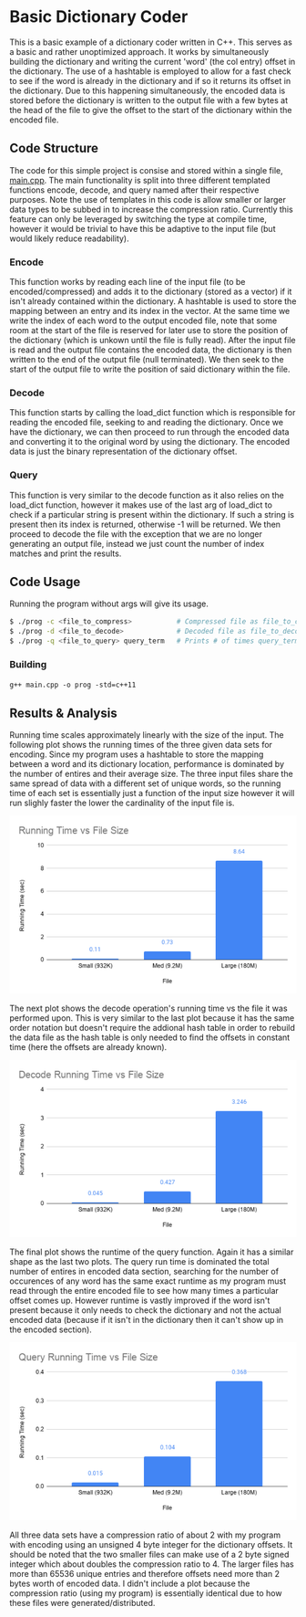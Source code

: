 # Basic Dictionary Coder

This is a basic example of a dictionary coder written in C++.  This serves as a basic and rather unoptimized approach.  It works by simultaneously building the dictionary and writing the current 'word' (the col entry) offset in the dictionary.  The use of a hashtable is employed to allow for a fast check to see if the word is already in the dictionary and if so it returns its offset in the dictionary.  Due to this happening simultaneously, the encoded data is stored before the dictionary is written to the output file with a few bytes at the head of the file to give the offset to the start of the dictionary within the encoded file.

## Code Structure
The code for this simple project is consise and stored within a single file, [main.cpp](https://github.com/Mjdgithuber/BasicDictionaryCoder/blob/master/src/main.cpp).  The main functionality is split into three different templated functions encode, decode, and query named after their respective purposes.  Note the use of templates in this code is allow smaller or larger data types to be subbed in to increase the compression ratio.  Currently this feature can only be leveraged by switching the type at compile time, however it would be trivial to have this be adaptive to the input file (but would likely reduce readability).

### Encode
This function works by reading each line of the input file (to be encoded/compressed) and adds it to the dictionary (stored as a vector) if it isn't already contained within the dictionary.  A hashtable is used to store the mapping between an entry and its index in the vector.  At the same time we write the index of each word to the output encoded file, note that some room at the start of the file is reserved for later use to store the position of the dictionary (which is unkown until the file is fully read).  After the input file is read and the output file contains the encoded data, the dictionary is then written to the end of the output file (null terminated).  We then seek to the start of the output file to write the position of said dictionary within the file.

### Decode
This function starts by calling the load_dict function which is responsible for reading the encoded file, seeking to and reading the dictionary.  Once we have the dictionary, we can then proceed to run through the encoded data and converting it to the original word by using the dictionary.  The encoded data is just the binary representation of the dictionary offset.

### Query
This function is very similar to the decode function as it also relies on the load_dict function, however it makes use of the last arg of load_dict to check if a particular string is present within the dictionary.  If such a string is present then its index is returned, otherwise -1 will be returned.  We then proceed to decode the file with the exception that we are no longer generating an output file, instead we just count the number of index matches and print the results.

## Code Usage
Running the program without args will give its usage.
```bash
$ ./prog -c <file_to_compress>           # Compressed file as file_to_compress.enc
$ ./prog -d <file_to_decode>             # Decoded file as file_to_decode.dec
$ ./prog -q <file_to_query> query_term   # Prints # of times query_term shows up in file_to_query
```

### Building
`g++ main.cpp -o prog -std=c++11`

## Results & Analysis
Running time scales approximately linearly with the size of the input.  The following plot shows the running times of the three given data sets for encoding.  Since my program uses a hashtable to store the mapping between a word and its dictionary location, performance is dominated by the number of entires and their average size.  The three input files share the same spread of data with a different set of unique words, so the running time of each set is essentially just a function of the input size however it will run slighly faster the lower the cardinality of the input file is.

![](images/encode.png)

The next plot shows the decode operation's running time vs the file it was performed upon.  This is very similar to the last plot because it has the same order notation but doesn't require the addional hash table in order to rebuild the data file as the hash table is only needed to find the offsets in constant time (here the offsets are already known).  

![](images/decode.png)

The final plot shows the runtime of the query function.  Again it has a similar shape as the last two plots.  The query run time is dominated the total number of entires in encoded data section, searching for the number of occurences of any word has the same exact runtime as my program must read through the entire encoded file to see how many times a particular offset comes up.  However runtime is vastly improved if the word isn't present because it only needs to check the dictionary and not the actual encoded data (because if it isn't in the dictionary then it can't show up in the encoded section).

![](images/query.png)

All three data sets have a compression ratio of about 2 with my program with encoding using an unsigned 4 byte integer for the dictionary offsets.  It should be noted that the two smaller files can make use of a 2 byte signed integer which about doubles the compression ratio to 4.  The larger files has more than 65536 unique entries and therefore offsets need more than 2 bytes worth of encoded data.  I didn't include a plot because the compression ratio (using my program) is essentially identical due to how these files were generated/distributed.

